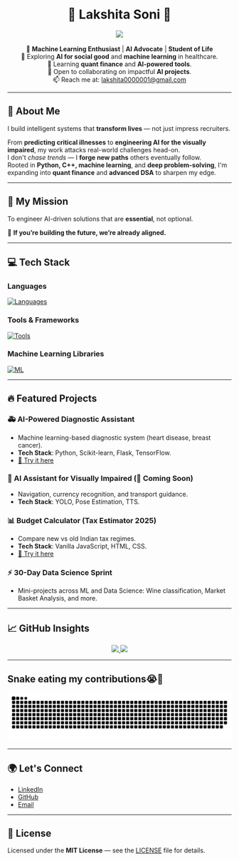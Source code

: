 <h1 align="center">🌊 Lakshita Soni 🌊</h1>

<p align="center">
  <img src="https://readme-typing-svg.demolab.com?font=Fira+Code&weight=500&pause=1000&color=6B8EFF&center=true&vCenter=true&width=500&height=60&lines=Engineer+for+Impact%2C+Not+Vanity.;Building+AI+that+Matters.;Always+Learning.+Always+Building.">
</p>

<p align="center">
🚀 <strong>Machine Learning Enthusiast</strong> | <strong>AI Advocate</strong> | <strong>Student of Life</strong><br>
🔭 Exploring <strong>AI for social good</strong> and <strong>machine learning</strong> in healthcare.<br>
🌱 Learning <strong>quant finance</strong> and <strong>AI-powered tools</strong>.<br>
👯 Open to collaborating on impactful <strong>AI projects</strong>.<br>
📫 Reach me at: <a href="mailto:lakshita0000001@gmail.com">lakshita0000001@gmail.com</a>
</p>

---

## 🧠 About Me

I build intelligent systems that **transform lives** — not just impress recruiters.

From **predicting critical illnesses** to **engineering AI for the visually impaired**, my work attacks real-world challenges head-on.  
I don't *chase trends* — I **forge new paths** others eventually follow.  
Rooted in **Python, C++, machine learning**, and **deep problem-solving**, I'm expanding into **quant finance** and **advanced DSA** to sharpen my edge.

---

## 🎯 My Mission

To engineer AI-driven solutions that are **essential**, not optional.

🚀 **If you’re building the future, we’re already aligned.**

---

## 💻 Tech Stack

### Languages
[![Languages](https://skillicons.dev/icons?i=python,c,cpp,html,css,js,mysql,sqlite)](https://github.com/lakshitaa4)

### Tools & Frameworks
[![Tools](https://skillicons.dev/icons?i=flask,vscode,postman,vercel,github,notion)](https://github.com/lakshitaa4)

### Machine Learning Libraries
[![ML](https://skillicons.dev/icons?i=tensorflow,pytorch,opencv,sklearn)](https://github.com/lakshitaa4)

---

## 🔥 Featured Projects

### 🚑 AI-Powered Diagnostic Assistant
- Machine learning-based diagnostic system (heart disease, breast cancer).
- **Tech Stack**: Python, Scikit-learn, Flask, TensorFlow.
- [🔗 Try it here](https://huggingface.co/spaces/laksss/Diagnostic-Assistant)

### 🧭 AI Assistant for Visually Impaired (🚀 Coming Soon)
- Navigation, currency recognition, and transport guidance.
- **Tech Stack**: YOLO, Pose Estimation, TTS.

### 📊 Budget Calculator (Tax Estimator 2025)
- Compare new vs old Indian tax regimes.
- **Tech Stack**: Vanilla JavaScript, HTML, CSS.
- [🔗 Try it here](https://budget-calculator-alpha-eight.vercel.app/)

### ⚡ 30-Day Data Science Sprint
- Mini-projects across ML and Data Science: Wine classification, Market Basket Analysis, and more.

---

## 📈 GitHub Insights

<div align="center">
  <a href="https://github.com/lakshitaa4">
    <img height="180" src="https://github-readme-streak-stats.herokuapp.com/?user=lakshitaa4&theme=dark&hide_border=false&border_radius=10" />
  </a>
  <a href="https://github.com/lakshitaa4">
    <img height="180" src="https://github-readme-stats.vercel.app/api/top-langs/?username=lakshitaa4&layout=compact&theme=dark&hide_border=false&count_private=true&border_radius=10" />
  </a>
</div>

---

## Snake eating my contributions😭🐍
<p align="center">
  <img src="github-contribution-grid-snake.svg" alt="snake"></center>
</p>

---

## 🌍 Let's Connect

- [LinkedIn](https://www.linkedin.com/in/lakshita-soni-b3268b2a5/)
- [GitHub](https://github.com/lakshitaa4)
- [Email](mailto:lakshita0000001@gmail.com)

---

## 📜 License

Licensed under the **MIT License** — see the [LICENSE](LICENSE) file for details.

